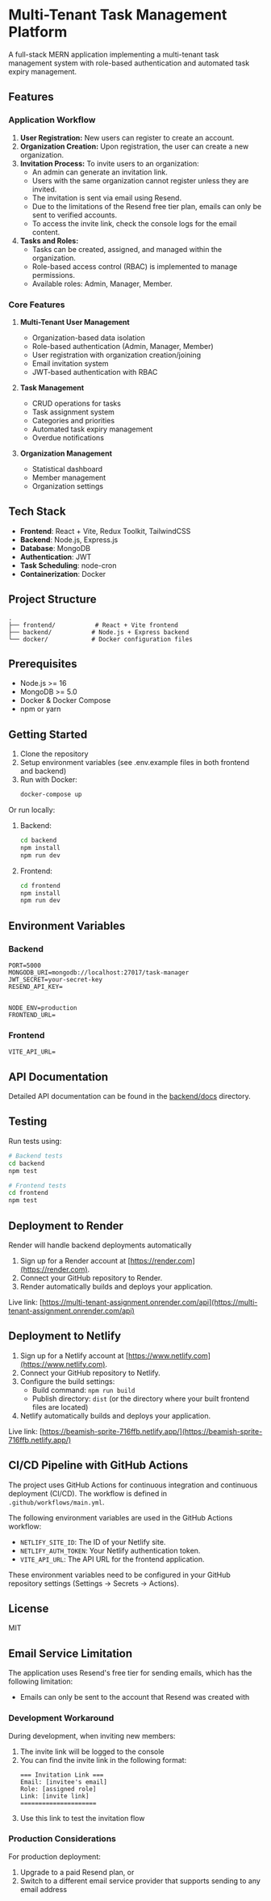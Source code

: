 # Multi-Tenant Task Management Platform

A full-stack MERN application implementing a multi-tenant task management system with role-based authentication and automated task expiry management.

## Features

### Application Workflow

1.  **User Registration:** New users can register to create an account.
2.  **Organization Creation:** Upon registration, the user can create a new organization.
3.  **Invitation Process:** To invite users to an organization:
    - An admin can generate an invitation link.
    - Users with the same organization cannot register unless they are invited.
    - The invitation is sent via email using Resend.
    - Due to the limitations of the Resend free tier plan, emails can only be sent to verified accounts.
    - To access the invite link, check the console logs for the email content.
4.  **Tasks and Roles:**
    - Tasks can be created, assigned, and managed within the organization.
    - Role-based access control (RBAC) is implemented to manage permissions.
    - Available roles: Admin, Manager, Member.

### Core Features

1. **Multi-Tenant User Management**

   - Organization-based data isolation
   - Role-based authentication (Admin, Manager, Member)
   - User registration with organization creation/joining
   - Email invitation system
   - JWT-based authentication with RBAC

2. **Task Management**

   - CRUD operations for tasks
   - Task assignment system
   - Categories and priorities
   - Automated task expiry management
   - Overdue notifications

3. **Organization Management**
   - Statistical dashboard
   - Member management
   - Organization settings

## Tech Stack

- **Frontend**: React + Vite, Redux Toolkit, TailwindCSS
- **Backend**: Node.js, Express.js
- **Database**: MongoDB
- **Authentication**: JWT
- **Task Scheduling**: node-cron
- **Containerization**: Docker

## Project Structure

```
.
├── frontend/           # React + Vite frontend
├── backend/           # Node.js + Express backend
└── docker/            # Docker configuration files
```

## Prerequisites

- Node.js >= 16
- MongoDB >= 5.0
- Docker & Docker Compose
- npm or yarn

## Getting Started

1. Clone the repository
2. Setup environment variables (see .env.example files in both frontend and backend)
3. Run with Docker:
   ```bash
   docker-compose up
   ```

Or run locally:

1. Backend:

   ```bash
   cd backend
   npm install
   npm run dev
   ```

2. Frontend:
   ```bash
   cd frontend
   npm install
   npm run dev
   ```

## Environment Variables

### Backend

```
PORT=5000
MONGODB_URI=mongodb://localhost:27017/task-manager
JWT_SECRET=your-secret-key
RESEND_API_KEY=


NODE_ENV=production
FRONTEND_URL=
```

### Frontend

```
VITE_API_URL=
```

## API Documentation

Detailed API documentation can be found in the [backend/docs](./backend/docs) directory.

## Testing

Run tests using:

```bash
# Backend tests
cd backend
npm test

# Frontend tests
cd frontend
npm test
```

## Deployment to Render

Render will handle backend deployments automatically

1.  Sign up for a Render account at [https://render.com](https://render.com).
2.  Connect your GitHub repository to Render.
3.  Render automatically builds and deploys your application.

Live link: [https://multi-tenant-assignment.onrender.com/api](https://multi-tenant-assignment.onrender.com/api)

## Deployment to Netlify

1.  Sign up for a Netlify account at [https://www.netlify.com](https://www.netlify.com).
2.  Connect your GitHub repository to Netlify.
3.  Configure the build settings:
    - Build command: `npm run build`
    - Publish directory: `dist` (or the directory where your built frontend files are located)
4.  Netlify automatically builds and deploys your application.

Live link: [https://beamish-sprite-716ffb.netlify.app/](https://beamish-sprite-716ffb.netlify.app/)

## CI/CD Pipeline with GitHub Actions

The project uses GitHub Actions for continuous integration and continuous deployment (CI/CD). The workflow is defined in `.github/workflows/main.yml`.

The following environment variables are used in the GitHub Actions workflow:

- `NETLIFY_SITE_ID`: The ID of your Netlify site.
- `NETLIFY_AUTH_TOKEN`: Your Netlify authentication token.
- `VITE_API_URL`: The API URL for the frontend application.

These environment variables need to be configured in your GitHub repository settings (Settings -> Secrets -> Actions).

## License

MIT

## Email Service Limitation

The application uses Resend's free tier for sending emails, which has the following limitation:

- Emails can only be sent to the account that Resend was created with

### Development Workaround

During development, when inviting new members:

1. The invite link will be logged to the console
2. You can find the invite link in the following format:
   ```
   === Invitation Link ===
   Email: [invitee's email]
   Role: [assigned role]
   Link: [invite link]
   =====================
   ```
3. Use this link to test the invitation flow

### Production Considerations

For production deployment:

1. Upgrade to a paid Resend plan, or
2. Switch to a different email service provider that supports sending to any email address

